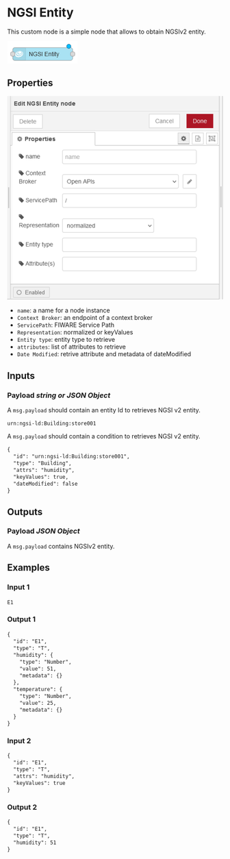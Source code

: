 # NGSI Entity

This custom node is a simple node that allows to obtain NGSIv2 entity.

![](https://raw.githubusercontent.com/lets-fiware/node-red-contrib-letsfiware-NGSI/gh-pages/images/entity-01.png)

## Properties

![](https://raw.githubusercontent.com/lets-fiware/node-red-contrib-letsfiware-NGSI/gh-pages/images/entity-02.png)

-   `name`: a name for a node instance
-   `Context Broker`: an endpoint of a context broker
-   `ServicePath`: FIWARE Service Path
-   `Representation`: normalized or keyValues
-   `Entity type`: entity type to retrieve
-   `attributes`: list of attributes to retrieve
-   `Date Modified`: retrive attribute and metadata of dateModified

## Inputs

### Payload  *string or JSON Object*

A `msg.payload` should contain an entity Id to retrieves NGSI v2 entity.

```
urn:ngsi-ld:Building:store001
```


A `msg.payload` should contain a condition to retrieves NGSI v2 entity.

```
{
  "id": "urn:ngsi-ld:Building:store001",
  "type": "Building",
  "attrs": "humidity",
  "keyValues": true,
  "dateModified": false
}
```

## Outputs

### Payload *JSON Object*

A `msg.payload` contains NGSIv2 entity.

## Examples

### Input 1

```
E1
```

### Output 1

```
{
  "id": "E1",
  "type": "T",
  "humidity": {
    "type": "Number",
    "value": 51,
    "metadata": {}
  },
  "temperature": {
    "type": "Number",
    "value": 25,
    "metadata": {}
  }
}
```

### Input 2

```
{
  "id": "E1",
  "type": "T",
  "attrs": "humidity",
  "keyValues": true
}
```

### Output 2

```
{
  "id": "E1",
  "type": "T",
  "humidity": 51
}
```
